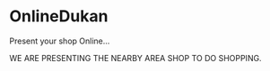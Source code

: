 # OnlineDukan
Present your shop Online...

WE ARE PRESENTING THE NEARBY AREA SHOP TO DO SHOPPING.



